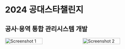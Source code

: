 # 2024 공대스타챌린지
## 공사·용역 통합 관리시스템 개발

<div style="display: flex; justify-content: space-between;">
  <img src="https://github.com/user-attachments/assets/d98256bf-45e0-4939-a17e-c608df97d4dc" alt="Screenshot 1" style="width: 50%; margin-right: 10px;">
  <img src="https://github.com/user-attachments/assets/f95a62e7-3976-4e10-8353-b5a68cbcad1f" alt="Screenshot 2" style="width: 50%;">
</div>

